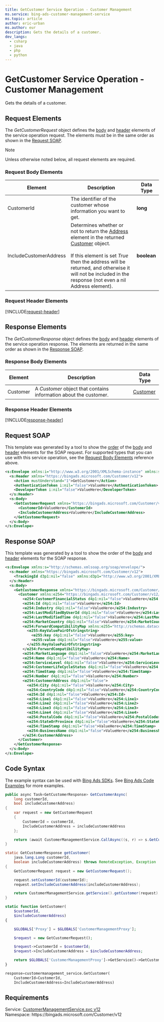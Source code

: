 ```yaml
---
title: GetCustomer Service Operation - Customer Management
ms.service: bing-ads-customer-management-service
ms.topic: article
author: eric-urban
ms.author: eur
description: Gets the details of a customer.
dev_langs: 
  - csharp
  - java
  - php
  - python
---
```

# GetCustomer Service Operation - Customer Management
Gets the details of a customer.

## <a name="request"></a>Request Elements
The *GetCustomerRequest* object defines the [body](#request-body) and [header](#request-header) elements of the service operation request. The elements must be in the same order as shown in the [Request SOAP](#request-soap). 

> [!NOTE]
> Unless otherwise noted below, all request elements are required.

### <a name="request-body"></a>Request Body Elements

|Element|Description|Data Type|
|-----------|---------------|-------------|
|<a name="customerid"></a>CustomerId|The identifier of the customer whose information you want to get.|**long**|
|<a name="includecustomeraddress"></a>IncludeCustomerAddress|Determines whether or not to return the [Address](customer.md#customeraddress) element in the returned [Customer](customer.md) object.<br/><br/>If this element is set *True* then the address will be returned, and otherwise it will not be included in the response (not even a nil Address element).|**boolean**|

### <a name="request-header"></a>Request Header Elements
[!INCLUDE[request-header](./includes/request-header.md)]

## <a name="response"></a>Response Elements
The *GetCustomerResponse* object defines the [body](#response-body) and [header](#response-header) elements of the service operation response. The elements are returned in the same order as shown in the [Response SOAP](#response-soap).

### <a name="response-body"></a>Response Body Elements

|Element|Description|Data Type|
|-----------|---------------|-------------|
|<a name="customer"></a>Customer|A *Customer* object that contains information about the customer.|[Customer](customer.md)|

### <a name="response-header"></a>Response Header Elements
[!INCLUDE[response-header](./includes/response-header.md)]

## <a name="request-soap"></a>Request SOAP
This template was generated by a tool to show the [order](../guides/services-protocol.md#element-order) of the [body](#request-body) and [header](#request-header) elements for the SOAP request. For supported types that you can use with this service operation, see the [Request Body Elements](#request-header) reference above.

```xml
<s:Envelope xmlns:i="http://www.w3.org/2001/XMLSchema-instance" xmlns:s="http://schemas.xmlsoap.org/soap/envelope/">
  <s:Header xmlns="https://bingads.microsoft.com/Customer/v12">
    <Action mustUnderstand="1">GetCustomer</Action>
    <AuthenticationToken i:nil="false">ValueHere</AuthenticationToken>
    <DeveloperToken i:nil="false">ValueHere</DeveloperToken>
  </s:Header>
  <s:Body>
    <GetCustomerRequest xmlns="https://bingads.microsoft.com/Customer/v12">
      <CustomerId>ValueHere</CustomerId>
      <IncludeCustomerAddress>ValueHere</IncludeCustomerAddress>
    </GetCustomerRequest>
  </s:Body>
</s:Envelope>
```

## <a name="response-soap"></a>Response SOAP
This template was generated by a tool to show the order of the [body](#response-body) and [header](#response-header) elements for the SOAP response.

```xml
<s:Envelope xmlns:s="http://schemas.xmlsoap.org/soap/envelope/">
  <s:Header xmlns="https://bingads.microsoft.com/Customer/v12">
    <TrackingId d3p1:nil="false" xmlns:d3p1="http://www.w3.org/2001/XMLSchema-instance">ValueHere</TrackingId>
  </s:Header>
  <s:Body>
    <GetCustomerResponse xmlns="https://bingads.microsoft.com/Customer/v12">
      <Customer xmlns:e254="https://bingads.microsoft.com/Customer/v12/Entities" d4p1:nil="false" xmlns:d4p1="http://www.w3.org/2001/XMLSchema-instance">
        <e254:CustomerFinancialStatus d4p1:nil="false">ValueHere</e254:CustomerFinancialStatus>
        <e254:Id d4p1:nil="false">ValueHere</e254:Id>
        <e254:Industry d4p1:nil="false">ValueHere</e254:Industry>
        <e254:LastModifiedByUserId d4p1:nil="false">ValueHere</e254:LastModifiedByUserId>
        <e254:LastModifiedTime d4p1:nil="false">ValueHere</e254:LastModifiedTime>
        <e254:MarketCountry d4p1:nil="false">ValueHere</e254:MarketCountry>
        <e254:ForwardCompatibilityMap xmlns:e255="http://schemas.datacontract.org/2004/07/System.Collections.Generic" d4p1:nil="false">
          <e255:KeyValuePairOfstringstring>
            <e255:key d4p1:nil="false">ValueHere</e255:key>
            <e255:value d4p1:nil="false">ValueHere</e255:value>
          </e255:KeyValuePairOfstringstring>
        </e254:ForwardCompatibilityMap>
        <e254:MarketLanguage d4p1:nil="false">ValueHere</e254:MarketLanguage>
        <e254:Name d4p1:nil="false">ValueHere</e254:Name>
        <e254:ServiceLevel d4p1:nil="false">ValueHere</e254:ServiceLevel>
        <e254:CustomerLifeCycleStatus d4p1:nil="false">ValueHere</e254:CustomerLifeCycleStatus>
        <e254:TimeStamp d4p1:nil="false">ValueHere</e254:TimeStamp>
        <e254:Number d4p1:nil="false">ValueHere</e254:Number>
        <e254:CustomerAddress d4p1:nil="false">
          <e254:City d4p1:nil="false">ValueHere</e254:City>
          <e254:CountryCode d4p1:nil="false">ValueHere</e254:CountryCode>
          <e254:Id d4p1:nil="false">ValueHere</e254:Id>
          <e254:Line1 d4p1:nil="false">ValueHere</e254:Line1>
          <e254:Line2 d4p1:nil="false">ValueHere</e254:Line2>
          <e254:Line3 d4p1:nil="false">ValueHere</e254:Line3>
          <e254:Line4 d4p1:nil="false">ValueHere</e254:Line4>
          <e254:PostalCode d4p1:nil="false">ValueHere</e254:PostalCode>
          <e254:StateOrProvince d4p1:nil="false">ValueHere</e254:StateOrProvince>
          <e254:TimeStamp d4p1:nil="false">ValueHere</e254:TimeStamp>
          <e254:BusinessName d4p1:nil="false">ValueHere</e254:BusinessName>
        </e254:CustomerAddress>
      </Customer>
    </GetCustomerResponse>
  </s:Body>
</s:Envelope>
```

## <a name="example"></a>Code Syntax
The example syntax can be used with [Bing Ads SDKs](../guides/client-libraries.md). See [Bing Ads Code Examples](../guides/code-examples.md) for more examples.
```csharp
public async Task<GetCustomerResponse> GetCustomerAsync(
	long customerId,
	bool includeCustomerAddress)
{
	var request = new GetCustomerRequest
	{
		CustomerId = customerId,
		IncludeCustomerAddress = includeCustomerAddress
	};

	return (await CustomerManagementService.CallAsync((s, r) => s.GetCustomerAsync(r), request));
}
```
```java
static GetCustomerResponse getCustomer(
	java.lang.Long customerId,
	boolean includeCustomerAddress) throws RemoteException, Exception
{
	GetCustomerRequest request = new GetCustomerRequest();

	request.setCustomerId(customerId);
	request.setIncludeCustomerAddress(includeCustomerAddress);

	return CustomerManagementService.getService().getCustomer(request);
}
```
```php
static function GetCustomer(
	$customerId,
	$includeCustomerAddress)
{

	$GLOBALS['Proxy'] = $GLOBALS['CustomerManagementProxy'];

	$request = new GetCustomerRequest();

	$request->CustomerId = $customerId;
	$request->IncludeCustomerAddress = $includeCustomerAddress;

	return $GLOBALS['CustomerManagementProxy']->GetService()->GetCustomer($request);
}
```
```python
response=customermanagement_service.GetCustomer(
	CustomerId=CustomerId,
	IncludeCustomerAddress=IncludeCustomerAddress)
```

## Requirements
Service: [CustomerManagementService.svc v12](https://clientcenter.api.bingads.microsoft.com/Api/CustomerManagement/v12/CustomerManagementService.svc)  
Namespace: https\://bingads.microsoft.com/Customer/v12  

